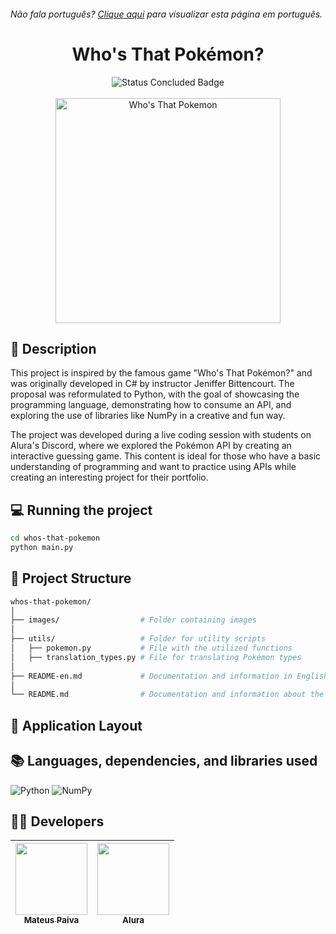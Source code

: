<h6> Não fala português? <a href="">Clique aqui</a> para visualizar esta página em português.</h6>

<h1 align="center">Who's That Pokémon?</h1>

<p align="center">
  <img src="http://img.shields.io/static/v1?label=STATUS&message=CONCLUDED&color=GREEN&style=for-the-badge" alt="Status Concluded Badge">
  <br><br>
  <img height="360em" src="" alt="Who's That Pokemon">
</p>

## 📂 Description
This project is inspired by the famous game "Who's That Pokémon?" and was originally developed in C# by instructor Jeniffer Bittencourt. The proposal was reformulated to Python, with the goal of showcasing the programming language, demonstrating how to consume an API, and exploring the use of libraries like NumPy in a creative and fun way.

The project was developed during a live coding session with students on Alura's Discord, where we explored the Pokémon API by creating an interactive guessing game. This content is ideal for those who have a basic understanding of programming and want to practice using APIs while creating an interesting project for their portfolio.

## 💻 Running the project
```bash
cd whos-that-pokemon
python main.py
```

## 📝 Project Structure
```bash
whos-that-pokemon/
│
├── images/                  # Folder containing images
│
├── utils/                   # Folder for utility scripts
│   ├── pokemon.py           # File with the utilized functions
│   ├── translation_types.py # File for translating Pokémon types
│
├── README-en.md             # Documentation and information in English about the project
│
└── README.md                # Documentation and information about the project
```

## 💨 Application Layout


## 📚 Languages, dependencies, and libraries used
<div style="display: inline_block">
   
  ![Python](https://img.shields.io/badge/python-3670A0?style=for-the-badge&logo=python&logoColor=ffdd54)
  ![NumPy](https://img.shields.io/badge/numpy-%23013243.svg?style=for-the-badge&logo=numpy&logoColor=white)
  
</div>
          
## 🙋‍♂️ Developers
| [<img src="https://avatars.githubusercontent.com/u/106707389?s=400&u=c01ee84b19a35b975ac9634deb3baf48d681a4c5&v=4" width=115><br><sub>Mateus Paiva</sub>](https://github.com/mateusopaiva)| [<img src="https://user-images.githubusercontent.com/106707389/187273477-45a53362-7158-4c5e-b0f5-68c92aec9182.png" width=115><br><sub>Alura</sub>](https://www.alura.com.br) |
| :---: | :---: |
